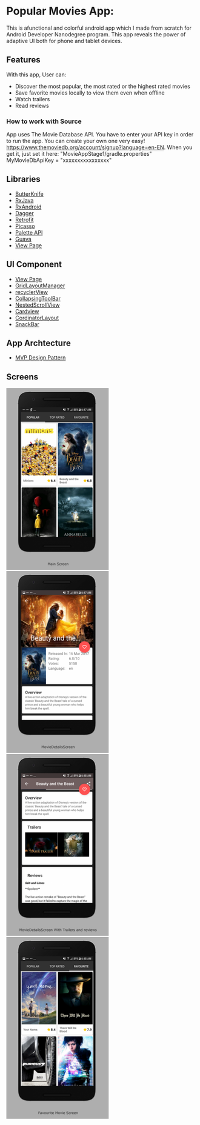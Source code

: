 # Popular Movies App:

This is afunctional and colorful android app which I made from scratch for Android Developer Nanodegree program. This app reveals the power of adaptive UI both for phone and tablet devices. 

## Features

With this app, User can:  
* Discover the most popular, the most rated or the highest rated movies
* Save favorite movies locally to view them even when offline
* Watch trailers
* Read reviews


### How to work with Source

App uses The Movie Database API. You have to enter your API key in order to run the app. You can create your own one very easy! https://www.themoviedb.org/account/signup?language=en-EN. When you get it, just set it here: "MovieAppStage1/gradle.properties"
MyMovieDbApiKey = "xxxxxxxxxxxxxxxx"

## Libraries

* [ButterKnife](https://github.com/JakeWharton/butterknife)
* [RxJava](https://github.com/ReactiveX/RxJava)
* [RxAndroid](https://github.com/ReactiveX/RxAndroid)
* [Dagger](https://github.com/square/dagger)
* [Retrofit](https://github.com/square/retrofit)
* [Picasso](http://square.github.io/picasso/)
* [Palette API](https://developer.android.com/training/material/palette-colors.html)
* [Guava](https://github.com/google/guava)
* [View Page](https://github.com/codepath/android_guides/wiki/ViewPager-with-FragmentPagerAdapter)

## UI Component
* [View Page](https://github.com/codepath/android_guides/wiki/ViewPager-with-FragmentPagerAdapter)
* [GridLayoutManager](https://developer.android.com/reference/android/support/v7/widget/GridLayoutManager.html)
* [recyclerView](https://developer.android.com/reference/android/support/v7/widget/RecyclerView.html)
* [CollapsingToolBar](https://developer.android.com/reference/android/support/design/widget/CollapsingToolbarLayout.html)
* [NestedScrollView](https://developer.android.com/reference/android/support/v4/widget/NestedScrollView.html)
* [Cardview](https://developer.android.com/reference/android/support/v7/widget/CardView.html)
* [CordinatorLayout](https://developer.android.com/reference/android/support/design/widget/CoordinatorLayout.html)
* [SnackBar](https://developer.android.com/reference/android/support/design/widget/Snackbar.html)

## App Archtecture
* [MVP Design Pattern](https://github.com/googlesamples/android-architecture/tree/todo-mvp/)

## Screens

<img src="https://github.com/manvigupta1987/PopularMovies/blob/master/ScreenShots/Nexus%206P-Screenshot1.png" height=480 width =270/>
<img src="https://github.com/manvigupta1987/PopularMovies/blob/master/ScreenShots/Nexus%206P-Screenshot2.png" height=480 width =270/>
<img src="https://github.com/manvigupta1987/PopularMovies/blob/master/ScreenShots/Nexus%206P-Screenshot3.png" height=480 width =270/>
<img src="https://github.com/manvigupta1987/PopularMovies/blob/master/ScreenShots/Nexus%206P-Screenshot4.png" height=480 width =270/>









